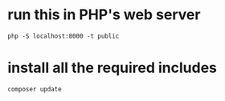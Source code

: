 # run this in PHP's web server
```
php -S localhost:8000 -t public
```

# install all the required includes
```
composer update
```
